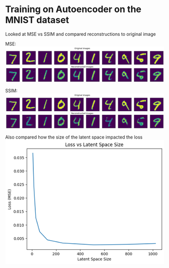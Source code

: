 # Training on Autoencoder on the MNIST dataset

Looked at MSE vs SSIM and compared reconstructions to original image  

MSE:
![alt text](https://github.com/AriveIT/ML-Experiments/blob/master/Autoencoder/mse_reconstructions.png)

SSIM:
![alt text](https://github.com/AriveIT/ML-Experiments/blob/master/Autoencoder/ssim_reconstructions.png)

Also compared how the size of the latent space impacted the loss
![alt text](https://github.com/AriveIT/ML-Experiments/blob/master/Autoencoder/loss_vs_latent_space_size.png)

